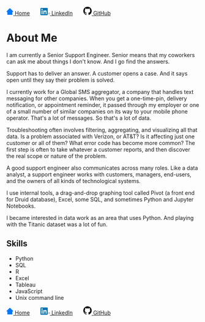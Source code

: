 [![me](home.png) Home](https://fpassow.github.io)
 &nbsp; &nbsp; &nbsp; 
[![LinkedIn icon](linkedin.png) LinkedIn](https://www.linkedin.com/in/fredrich-passow-4789146)
 &nbsp; &nbsp; &nbsp; 
[![GitHub icon](github.png) GitHub](https://github.com/fpassow)


# About Me

I am currently a Senior Support Engineer. Senior means that my coworkers can ask me about things I don't know. And I go find the answers.

Support has to deliver an answer. A customer opens a case. And it says open until they say their problem is solved.

I currently work for a Global SMS aggregator, a company that handles text messaging for other companies. When you get a one-time-pin,
delivery notification, or appointment reminder, it passed through my employer or one of a small number of similar companies on its way
to your mobile phone operator. That's a lot of messages. So that's a lot of data.

Troubleshooting often involves filtering, aggregating, and visualizing all that data. Is a problem associated with Verizon, or AT&T?
Is it affecting just one customer or all of them? What error code has become more common? The first step is often to take whatever
a customer reports, and then discover the real scope or nature of the problem.

A good support engineer also communicates across many roles. Like a data analyst, a support engineer works with customers, managers,
end-users, and the owners of all kinds of technological systems.

I use internal tools, a drag-and-drop graphing tool called Pivot (a front end for Druid database), Excel, some SQL, and sometimes Python and Jupyter Notebooks.

I became interested in data work as an area that uses Python. And playing with the Titanic dataset was a lot of fun.

## Skills

- Python
- SQL
- R
- Excel
- Tableau
- JavaScript
- Unix command line

[![me](home.png) Home](https://fpassow.github.io)
 &nbsp; &nbsp; &nbsp; 
[![LinkedIn icon](linkedin.png) LinkedIn](https://www.linkedin.com/in/fredrich-passow-4789146)
 &nbsp; &nbsp; &nbsp; 
[![GitHub icon](github.png) GitHub](https://github.com/fpassow)
